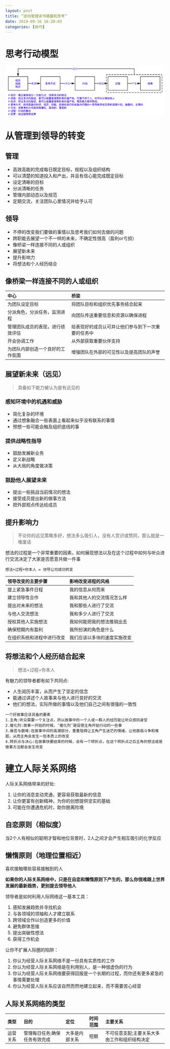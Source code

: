 ```yaml
---
layout: post
title: “逆向管理读书摘要和思考”
date: 2019-09-16 16:20:03
categories: [技巧]
---
```


# 思考行动模型
![思考](https://github.com/cantahu/cantahu.github.io/blob/master/pic/20190708-1.png?raw=true)

# 从管理到领导的转变
## 管理
* 高效高能的完成每日既定目标，规程以及组织结构
* 可以清楚的知道投入和产出，并且有信心能完成既定目标
* 设定清晰的目标
* 分派清晰的任务
* 管理内部动态以及规范
* 定期交流，关注团队心里情况并给予认可

## 领导
* 不停的改变我们要做的事情以及思考我们如何去做的问题
* 跨职能去展望一个不一样的未来，不确定性很高（盈利or亏损）
* 像桥梁一样连接不同的人或组织
* 展望新未来
* 提升影响力
* 将想法和个人经历结合

## 像桥梁一样连接不同的人或组织

|中心|桥梁|
|:--|:--|
|为团队设定目标|将团队目标和组织优先事务结合起来|
|分派角色，分派任务，监测进程|向团队传送重要信息和资源以确保进程|
|管理团队成员的表现，进行绩效评估|给表现好的成员认可并让他们参与到下一次重要的任务中|
|开会协调工作|从外部获取重要伙伴支持|
|为团队内部创造一个良好的工作氛围|增强团队在外部的可见性以及提高团队的声誉|

## 展望新未来（远见）
> 具备如下能力被认为是有远见的

### 感知环境中的机遇和威胁
* 简化复杂的环境 
* 通过想象融合一些表面上看起来似乎没有联系的事情
* 预想一些可能会触及组织底线的事
### 提供战略性指导
* 鼓励发展新业务
* 定义新战略
* 从大局的角度做决策
### 鼓励他人展望未来
* 提出一些挑战当前情况的想法
* 接受成员提出新的做事方法
* 把外部观点传达给成员

## 提升影响力
> 不论你的远见策略多好，想法多么吸引人，没有人赏识或赞同，那么就是一堆废话

想法的过程是一个非常重要的因素，如何展现想法以及在这个过程中如何与听众进行交流决定了大家是否愿意共做一件事

`想法+过程+你本人 = 领导公司成功转变`

|领导改变的主要步骤|影响改变进程的风格|
|:--|:--|
|提上紧急事件日程|我的信息从何而来|
|建立领导性合作|我和其他人的交流情况怎么样|
|提出对未来的想法|我和那些人进行了交流|
|与他人交流想法|我和多少人进行了交流|
|授权其他人实施想法|我如何能把我的想法推销出去|
|确保短期内有盈利|我所扮演的角色是什么|
|在组织系统和进程中进行改变|我们应该以多块的速度实施改变|

## 将想法和个人经历结合起来
> 想法+过程+你本人

有魅力的领导者都有如下共同点:
* 人生阅历丰富，从而产生了坚定的信念
* 能通过讲述个人故事来与他人进行良好的交流
* 他们的想法，实际所做的事情以及他们自己之间有很强的一致性

```
一个好故事应该具备的要素
1.主角:听众需要一个关注点，所以故事中的一个人或一群人的经历能让听众感同身受
2.催化剂:故事一开始的时候，‘催化剂’是促使主角开始行动的一些事
3.痛苦与磨难:在故事中间的高潮部分，重重阻碍让主角产生迷茫的情绪，让他面临斗争和难题，从而主角会发生一些本质上的改变
4.转折点与决心:在故事快要结束的时候，会有一个转折点，在这个转折点之后主角的想法或是做事方法都会发生改变
```

# 建立人际关系网络
人际关系网络带来的好处:
1. 让你的消息变动灵通，更容易获取最新的信息
2. 让你更富有创新精神，为你的创想提供坚实的基础
3. 可能在你遭遇危机时，助你脱离险境

## 自恋原则（相似度）
当2个人有相似的聪明才智和地位背景时，2人之间才会产生相互吸引的化学反应

## 懒惰原则（地理位置相近）
喜欢接触哪些容易接触到的人

**如果你的人际关系网络中，只是在自恋和懒惰原则下产生的，那么你很难跟上世界发展的最新趋势，更别提去领导他人**

领导者是如何利用人际网络这一基本工具：
1. 感知发展趋势并寻找机会
2. 与各领域的领袖和人才建立联系
3. 跨领域合作以创造更多的价值
4. 避免群体思维
5. 提出突破性想法
6. 获得工作机会

让你不扩展人际圈的陷阱：
1. 你认为经营人际关系网络不是一份具有实质性的工作
2. 你认为经营人际关系网络是在利用别人，是一种很虚伪的行为
3. 你认为经营人际关系网络要获得回报是一个长期的过程，而你还有更多紧急的事情需要处理
4. 你认为经营人际关系应该自然而然地建立起来，而不需要苦心经营


## 人际关系网络的类型

|类型|目的|定位|时间范围|主要关系|
|:--|:--|:--|:--|:--|
|运营关系|管理每日任务;确保任务有效完成|大多是内部关系|短期|不可任意支配;主要关系大多由工作和组织结构决定|


